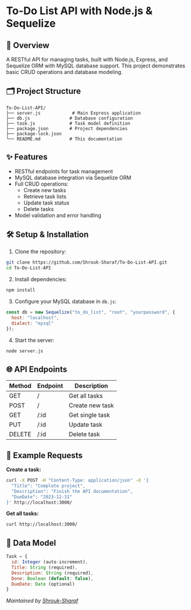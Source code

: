 # To-Do List API with Node.js & Sequelize

## 📌 Overview
A RESTful API for managing tasks, built with Node.js, Express, and Sequelize ORM with MySQL database support. This project demonstrates basic CRUD operations and database modeling.

## 🗂 Project Structure

```
To-Do-List-API/
├── server.js            # Main Express application
├── db.js               # Database configuration
├── task.js             # Task model definition
├── package.json        # Project dependencies
├── package-lock.json
└── README.md           # This documentation
```

## ✨ Features

- RESTful endpoints for task management
- MySQL database integration via Sequelize ORM
- Full CRUD operations:
  - Create new tasks
  - Retrieve task lists
  - Update task status
  - Delete tasks
- Model validation and error handling

## 🛠️ Setup & Installation

1. Clone the repository:
```bash
git clone https://github.com/Shrouk-Sharaf/To-Do-List-API.git
cd To-Do-List-API
```

2. Install dependencies:
```bash
npm install
```

3. Configure your MySQL database in `db.js`:
```javascript
const db = new Sequelize("to_do_list", "root", "yourpassword", {
  host: "localhost",
  dialect: "mysql"
});
```

4. Start the server:
```bash
node server.js
```

## 🌐 API Endpoints

| Method | Endpoint | Description |
|--------|----------|-------------|
| GET    | /        | Get all tasks |
| POST   | /        | Create new task |
| GET    | /:id     | Get single task |
| PUT    | /:id     | Update task |
| DELETE | /:id     | Delete task |

## 📝 Example Requests

**Create a task:**
```bash
curl -X POST -H "Content-Type: application/json" -d '{
  "Title": "Complete project",
  "Description": "Finish the API documentation",
  "DueDate": "2023-12-31"
}' http://localhost:3000/
```

**Get all tasks:**
```bash
curl http://localhost:3000/
```

## 🧠 Data Model

```javascript
Task = {
  id: Integer (auto-increment),
  Title: String (required),
  Description: String (required),
  Done: Boolean (default: false),
  DueDate: Date (optional)
}
```

*Maintained by [Shrouk-Sharaf](https://github.com/Shrouk-Sharaf)*  
